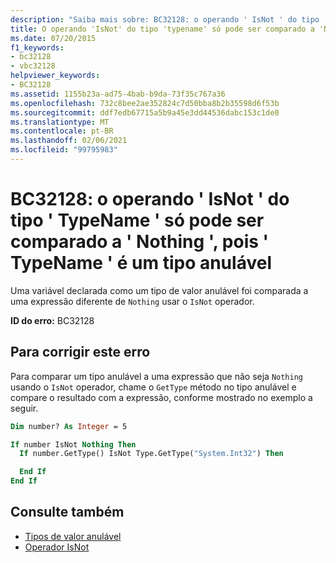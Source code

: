 ```yaml
---
description: "Saiba mais sobre: BC32128: o operando ' IsNot ' do tipo ' TypeName ' só pode ser comparado a ' Nothing ', pois ' TypeName ' é um tipo anulável"
title: O operando 'IsNot' do tipo 'typename' só pode ser comparado a 'Nothing', porque 'typename' é um tipo que permite valor nulo
ms.date: 07/20/2015
f1_keywords:
- bc32128
- vbc32128
helpviewer_keywords:
- BC32128
ms.assetid: 1155b23a-ad75-4bab-b9da-73f35c767a36
ms.openlocfilehash: 732c8bee2ae352824c7d50bba8b2b35598d6f53b
ms.sourcegitcommit: ddf7edb67715a5b9a45e3dd44536dabc153c1de0
ms.translationtype: MT
ms.contentlocale: pt-BR
ms.lasthandoff: 02/06/2021
ms.locfileid: "99795983"
---
```

# <a name="bc32128-isnot-operand-of-type-typename-can-only-be-compared-to-nothing-because-typename-is-a-nullable-type"></a>BC32128: o operando ' IsNot ' do tipo ' TypeName ' só pode ser comparado a ' Nothing ', pois ' TypeName ' é um tipo anulável

Uma variável declarada como um tipo de valor anulável foi comparada a uma expressão diferente de `Nothing` usar o `IsNot` operador.

**ID do erro:** BC32128

## <a name="to-correct-this-error"></a>Para corrigir este erro

Para comparar um tipo anulável a uma expressão que não seja `Nothing` usando o `IsNot` operador, chame o `GetType` método no tipo anulável e compare o resultado com a expressão, conforme mostrado no exemplo a seguir.

```vb
Dim number? As Integer = 5

If number IsNot Nothing Then
  If number.GetType() IsNot Type.GetType("System.Int32") Then

  End If
End If
```

## <a name="see-also"></a>Consulte também

- [Tipos de valor anulável](../../programming-guide/language-features/data-types/nullable-value-types.md)
- [Operador IsNot](../operators/isnot-operator.md)
